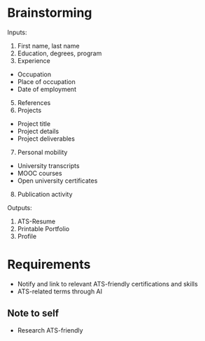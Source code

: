 # Brainstorming
Inputs:
1. First name, last name
2. Education, degrees, program
3. Experience
  * Occupation
  * Place of occupation
  * Date of employment
5. References
6. Projects
  * Project title
  * Project details
  * Project deliverables
7. Personal mobility
  * University transcripts
  * MOOC courses
  * Open university certificates
8. Publication activity

Outputs:
1. ATS-Resume
2. Printable Portfolio
3. Profile

# Requirements
* Notify and link to relevant ATS-friendly certifications and skills
* ATS-related terms through AI

## Note to self
* Research ATS-friendly
